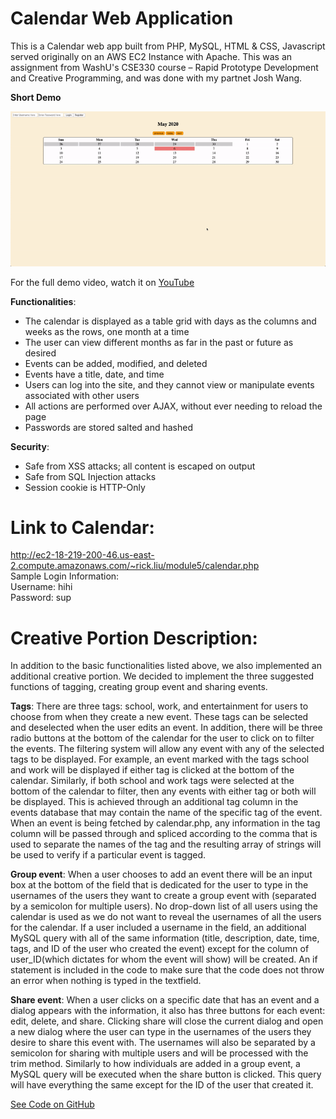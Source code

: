 # Calendar Web Application 
This is a Calendar web app built from PHP, MySQL, HTML & CSS, Javascript served originally on an AWS EC2 Instance with Apache. This was an assignment from WashU's CSE330 course – Rapid Prototype Development and Creative Programming, and was done with my partnet Josh Wang.

**Short Demo**

![Calendar Demo](../Demos/Calendar_Demo.gif)

For the full demo video, watch it on [YouTube](https://youtu.be/d2yXIUCw_5o)


**Functionalities**: 
- The calendar is displayed as a table grid with days as the columns and weeks as the rows, one month at a time
- The user can view different months as far in the past or future as desired 
- Events can be added, modified, and deleted 
- Events have a title, date, and time
- Users can log into the site, and they cannot view or manipulate events associated with other users 
- All actions are performed over AJAX, without ever needing to reload the page
- Passwords are stored salted and hashed 

**Security**:
- Safe from XSS attacks; all content is escaped on output 
- Safe from SQL Injection attacks 
- Session cookie is HTTP-Only 
# Link to Calendar: 
http://ec2-18-219-200-46.us-east-2.compute.amazonaws.com/~rick.liu/module5/calendar.php
\
Sample Login Information: \
Username: hihi \
Password: sup
# Creative Portion Description:
In addition to the basic functionalities listed above, we also implemented an additional creative portion. We decided to implement the three suggested functions of tagging, creating group event and sharing events.

**Tags**: There are three tags: school, work, and entertainment for users to choose from when they create a new event. These tags can be selected and deselected when the user edits an event. In addition, there will be three radio buttons at the bottom of the calendar for the user to click on to filter the events. The filtering system will allow any event with any of the selected tags to be displayed. For example, an event marked with the tags school and work will be displayed if either tag is clicked at the bottom of the calendar. Similarly, if both school and work tags were selected at the bottom of the calendar to filter, then any events with either tag or both will be displayed. This is achieved through an additional tag column in the events database that may contain the name of the specific tag of the event. When an event is being fetched by calendar.php, any information in the tag column will be passed through and spliced according to the comma that is used to separate the names of the tag and the resulting array of strings will be used to verify if a particular event is tagged. 

**Group event**: When a user chooses to add an event there will be an input box at the bottom of the field that is dedicated for the user to type in the usernames of the users they want to create a group event with (separated by a semicolon for multiple users). No drop-down list of all users using the calendar is used as we do not want to reveal the usernames of all the users for the calendar. If a user included a username in the field, an additional MySQL query with all of the same information (title, description, date, time, tags, and ID of the user who created the event) except for the column of user_ID(which dictates for whom the event will show) will be created. An if statement is included in the code to make sure that the code does not throw an error when nothing is typed in the textfield.

**Share event**: When a user clicks on a specific date that has an event and a dialog appears with the information, it also has three buttons for each event: edit, delete, and share. Clicking share will close the current dialog and open a new dialog where the user can type in the usernames of the users they desire to share this event with. The usernames will also be separated by a semicolon for sharing with multiple users and will be processed with the trim method. Similarly to how individuals are added in a group event, a MySQL query will be executed when the share button is clicked. This query will have everything the same except for the ID of the user that created it. 

[See Code on GitHub](https://github.com/rick-lichen/Portfolio/tree/master/Calendar)
